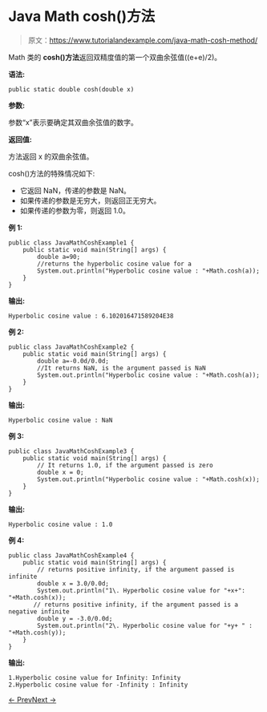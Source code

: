 # Java Math cosh()方法

> 原文：<https://www.tutorialandexample.com/java-math-cosh-method/>

Math 类的 **cosh()方法**返回双精度值的第一个双曲余弦值((e+e)/2)。

**语法:**

```
public static double cosh(double x)
```

**参数:**

参数“x”表示要确定其双曲余弦值的数字。

**返回值:**

方法返回 x 的双曲余弦值。

cosh()方法的特殊情况如下:

*   它返回 NaN，传递的参数是 NaN。
*   如果传递的参数是无穷大，则返回正无穷大。
*   如果传递的参数为零，则返回 1.0。

**例 1:**

```
public class JavaMathCoshExample1 {
    public static void main(String[] args) {
        double a=90;
        //returns the hyperbolic cosine value for a
        System.out.println("Hyperbolic cosine value : "+Math.cosh(a));
    }
}
```

**输出:**

```
Hyperbolic cosine value : 6.102016471589204E38
```

**例 2:**

```
public class JavaMathCoshExample2 {
    public static void main(String[] args) {
        double a=-0.0d/0.0d;
        //It returns NaN, is the argument passed is NaN
        System.out.println("Hyperbolic cosine value : "+Math.cosh(a));
    }
}
```

**输出:**

```
Hyperbolic cosine value : NaN
```

**例 3:**

```
public class JavaMathCoshExample3 {
    public static void main(String[] args) {
        // It returns 1.0, if the argument passed is zero
        double x = 0;
        System.out.println("Hyperbolic cosine value : "+Math.cosh(x));
    }
}
```

**输出:**

```
Hyperbolic cosine value : 1.0
```

**例 4:**

```
public class JavaMathCoshExample4 {
    public static void main(String[] args) {
        // returns positive infinity, if the argument passed is infinite
        double x = 3.0/0.0d;
        System.out.println("1\. Hyperbolic cosine value for "+x+":
"+Math.cosh(x));
       // returns positive infinity, if the argument passed is a
negative infinite
        double y = -3.0/0.0d;
        System.out.println("2\. Hyperbolic cosine value for "+y+ " :
"+Math.cosh(y));
    }
}
```

**输出:**

```
1.Hyperbolic cosine value for Infinity: Infinity
2.Hyperbolic cosine value for -Infinity : Infinity
```

[← Prev](https://www.tutorialandexample.com/java-math-cos-method/)[Next →](https://www.tutorialandexample.com/java-math-decrementexact-method/)
